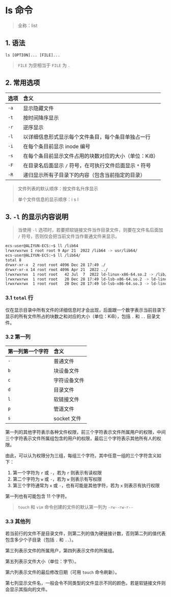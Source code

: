 # ls 命令

> 全称：list

## 1. 语法

`ls [OPTION]... [FILE]...`

> `FILE` 为空相当于 `FILE` 为 `.`

## 2. 常用选项

|选项|含义|
|:-|:-|
|`-a`|显示隐藏文件|
|`-t`|按时间降序显示|
|`-r`|逆序显示|
|`-l`|以详细信息形式显示每个文件条目，每个条目单独占一行|
|`-i`|在每个条目前显示 inode 编号|
|`-s`|在每个条目前显示文件占用的块数对应的大小（单位：KiB）|
|`-F`|在目录名后面显示 `/` 符号，在可执行文件后面显示 `*` 符号|
|`-R`|递归显示所有子目录下的内容（包含当前指定的目录）|

> 文件列表的默认顺序：按文件名升序显示
>
> 单个文件信息的显示顺序：i s l

## 3. `-l` 的显示内容说明

> 当使用 `-l` 选项时，若要把软链接文件当作目录文件，则要在文件名后面加 `/` 符号，否则仅会把当前文件当作普通文件来显示。

```sh
ecs-user@ALIYUN-ECS:~$ ll /lib64
lrwxrwxrwx 1 root root 9 Apr 21  2022 /lib64 -> usr/lib64/
ecs-user@ALIYUN-ECS:~$ ll /lib64/
total 8
drwxr-xr-x  2 root root 4096 Dec 28 17:49 ./
drwxr-xr-x 14 root root 4096 Apr 21  2022 ../
lrwxrwxrwx  1 root root   42 Jul  7  2022 ld-linux-x86-64.so.2 -> /lib/x86_64-linux-gnu/ld-linux-x86-64.so.2*
lrwxrwxrwx  1 root root   20 Dec 28 17:49 ld-lsb-x86-64.so.2 -> ld-linux-x86-64.so.2*
lrwxrwxrwx  1 root root   20 Dec 28 17:49 ld-lsb-x86-64.so.3 -> ld-linux-x86-64.so.2*
```

### 3.1 `total` 行

仅在显示目录中所有文件的详细信息时才会出现，后面跟一个数字表示当前目录下显示的所有文件所占的块数之和对应的大小（单位：KiB），包括 `.` 和 `..` 目录文件。

### 3.2 第一列

|第一列第一个字符|含义|
|:-|:-|
|`-`|普通文件|
|`b`|块设备文件|
|`c`|字符设备文件|
|`d`|目录文件|
|`l`|软链接文件|
|`p`|管道文件|
|`s`|socket 文件|

第一列的其他字符表示各种文件权限，前三个字符表示文件所属用户的权限，中间三个字符表示文件所属组包含的用户的权限，最后三个字符表示其他所有人的权限。

由此，可以认为权限分为三组，每组三个字符。其中任意一组的三个字符含义如下：

1. 第一个字符为 `r` 或 `-`，若为 `r` 则表示有读权限
2. 第二个字符为 `w` 或 `-`，若为 `w` 则表示有写权限
3. 第三个字符通常为 `x` 或 `-`，也有可能是其他字符，若为 `x` 则表示有执行权限

第一列也有可能包含 11 个字符。

> `touch` 和 `vim` 命令创建的文件的默认第一列为 `-rw--rw-r--`

### 3.3 其他列

若当前行的文件不是目录文件，则第二列的值为硬链接计数，否则第二列的值代表包含多少个子目录（包括 `.` 和 `..`）。

第三列表示文件的所属用户，第四列表示文件的所属组。

第五列表示文件大小（单位：字节）。

第六列表示文件的最后修改日期（可用 `touch` 命令刷新）。

第七列显示文件名，一般会令不同类型的文件显示不同的颜色，若是软链接文件则会显示其指向的文件。
